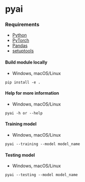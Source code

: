 # pyai

### Requirements
* [Python](https://www.python.org)
* [PyTorch](https://nodejs.org)
* [Pandas](https://pandas.pydata.org)
* [setuptools](https://pypi.org/project/setuptools)

#### Build module locally
* Windows, macOS/Linux
```
pip install -e .
```
#### Help for more information
* Windows, macOS/Linux
```
pyai -h or --help
```
#### Training model
* Windows, macOS/Linux
```
pyai --training --model model_name
```
#### Testing model
* Windows, macOS/Linux
```
pyai --testing --model model_name
```
